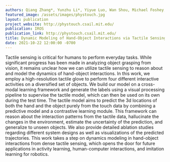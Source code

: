 ```yaml
---
authors: Qiang Zhang*, Yunzhu Li*, Yiyue Luo, Wan Shou, Michael Foshey, Junchi Yan, Joshua B. Tenenbaum, Wojciech Matusik, Antonio Torralba
featured_image: /assets/images/phystouch.jpg
layout: publication
project_website: http://phystouch.csail.mit.edu/
publication: IROS
publication_link: http://phystouch.csail.mit.edu/
title: Dynamic Modeling of Hand-Object Interactions via Tactile Sensing
date: 2021-10-22 12:00:00 -0700
---
```

Tactile sensing is critical for humans to perform everyday tasks. While significant progress has been made in analyzing object grasping from vision, it remains unclear how we can utilize tactile sensing to reason about and model the dynamics of hand-object interactions. In this work, we employ a high-resolution tactile glove to perform four different interactive activities on a diversified set of objects. We build our model on a cross-modal learning framework and generate the labels using a visual processing pipeline to supervise the tactile model, which can then be used on its own during the test time. The tactile model aims to predict the 3d locations of both the hand and the object purely from the touch data by combining a predictive model and a contrastive learning module. This framework can reason about the interaction patterns from the tactile data, hallucinate the changes in the environment, estimate the uncertainty of the prediction, and generalize to unseen objects. We also provide detailed ablation studies regarding different system designs as well as visualizations of the predicted trajectories. This work takes a step on dynamics modeling in hand-object interactions from dense tactile sensing, which opens the door for future applications in activity learning, human-computer interactions, and imitation learning for robotics.